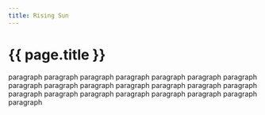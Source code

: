 ```yaml
---
title: Rising Sun
---
```


# {{ page.title }}

paragraph paragraph paragraph paragraph paragraph paragraph paragraph paragraph paragraph paragraph paragraph paragraph paragraph paragraph paragraph paragraph paragraph paragraph paragraph paragraph paragraph paragraph 

